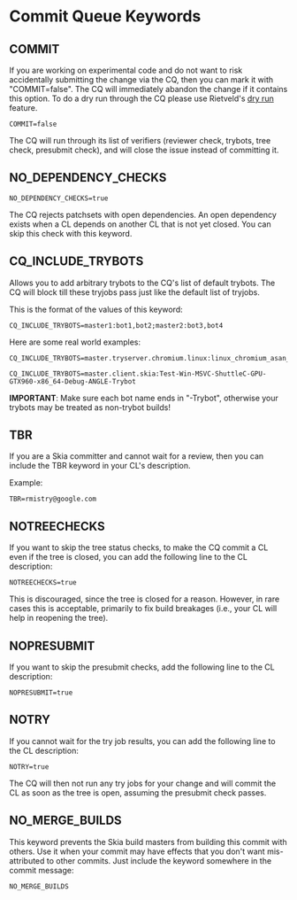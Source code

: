 Commit Queue Keywords
=====================

COMMIT
------

If you are working on experimental code and do not want to risk accidentally
submitting the change via the CQ, then you can mark it with "COMMIT=false".
The CQ will immediately abandon the change if it contains this option.
To do a dry run through the CQ please use Rietveld's [dry run](https://groups.google.com/a/chromium.org/forum/#!topic/chromium-dev/G5-X0_tfmok) feature.

    COMMIT=false

The CQ will run through its list of verifiers (reviewer check, trybots, tree check,
presubmit check), and will close the issue instead of committing it.

NO_DEPENDENCY_CHECKS
--------------------

    NO_DEPENDENCY_CHECKS=true

The CQ rejects patchsets with open dependencies. An open dependency exists when a CL
depends on another CL that is not yet closed. You can skip this check with this keyword.

CQ_INCLUDE_TRYBOTS
------------------

Allows you to add arbitrary trybots to the CQ's list of default trybots.
The CQ will block till these tryjobs pass just like the default list of tryjobs.

This is the format of the values of this keyword:

    CQ_INCLUDE_TRYBOTS=master1:bot1,bot2;master2:bot3,bot4

Here are some real world examples:

    CQ_INCLUDE_TRYBOTS=master.tryserver.chromium.linux:linux_chromium_asan_rel_ng

    CQ_INCLUDE_TRYBOTS=master.client.skia:Test-Win-MSVC-ShuttleC-GPU-GTX960-x86_64-Debug-ANGLE-Trybot

**IMPORTANT**: Make sure each bot name ends in "-Trybot", otherwise your trybots may be treated as non-trybot builds!

TBR
---

If you are a Skia committer and cannot wait for a review,
then you can include the TBR keyword in your CL's description.

Example:

    TBR=rmistry@google.com

NOTREECHECKS
------------

If you want to skip the tree status checks, to make the CQ commit a CL even if the tree is closed,
you can add the following line to the CL description:

    NOTREECHECKS=true

This is discouraged, since the tree is closed for a reason. However, in rare cases this is acceptable,
primarily to fix build breakages (i.e., your CL will help in reopening the tree).

NOPRESUBMIT
-----------

If you want to skip the presubmit checks, add the following line to the CL description:

    NOPRESUBMIT=true

NOTRY
-----

If you cannot wait for the try job results, you can add the following line to the CL description:

    NOTRY=true

The CQ will then not run any try jobs for your change and will commit the CL as soon as the tree is open, assuming the presubmit check passes.

NO_MERGE_BUILDS
---------------

This keyword prevents the Skia build masters from building this commit with others. Use it when your
commit may have effects that you don't want mis-attributed to other commits. Just include the keyword
somewhere in the commit message:

    NO_MERGE_BUILDS

